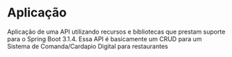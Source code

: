 # Aplicação

Aplicação de uma API utilizando recursos e bibliotecas que prestam suporte para o Spring Boot 3.1.4.  Essa API é basicamente um CRUD para um Sistema de Comanda/Cardapio Digital para restaurantes

